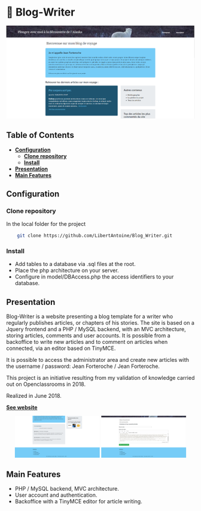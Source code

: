 # :notebook_with_decorative_cover: Blog-Writer

<p align="center">
<img src="doc/readme-img/Blog-Writer.png?raw=true" alt="Blog-Writer">
</p>

## Table of Contents

- [**Configuration**](#Configuration)
  * [**Clone repository**](#clone-repository)
  * [**Install**](#install)
- [**Presentation**](#presentation)
- [**Main Features**](#main-features)


## Configuration 
### Clone repository 
In the local folder for the project
```bash
	git clone https://github.com/LibertAntoine/Blog_Writer.git
```
### Install
* Add tables to a database via .sql files at the root. 
* Place the php architecture on your server. 
* Configure in model/DBAccess.php the access identifiers to your database.

## Presentation
<p>
Blog-Writer is a website presenting a blog template for a writer who regularly publishes articles, or chapters of his stories. The site is based on a Jquery frontend and a PHP / MySQL backend, with an MVC architecture, storing articles, comments and user accounts. It is possible from a backoffice to write new articles and to comment on articles when connected, via an editor based on TinyMCE.
</p>
<p>
It is possible to access the administrator area and create new articles with the username / password: Jean Forteroche / Jean Forteroche.
</p>
<p>
This project is an initiative resulting from my validation of knowledge carried out on Openclassrooms in 2018.
</p>

Realized in June 2018.

[**See website**](https://blog-ecrivain.antoine-libert.com/)

<p align="center">
<img src="doc/readme-img/Blog-Writer2.png?raw=true" width="45%" alt="Screenshot">
<img src="doc/readme-img/Blog-Writer3.png?raw=true" width="45%" alt="Screenshot">
</p>


## Main Features
* PHP / MySQL backend, MVC architecture.
* User account and authentication.
* Backoffice with a TinyMCE editor for article writing.
